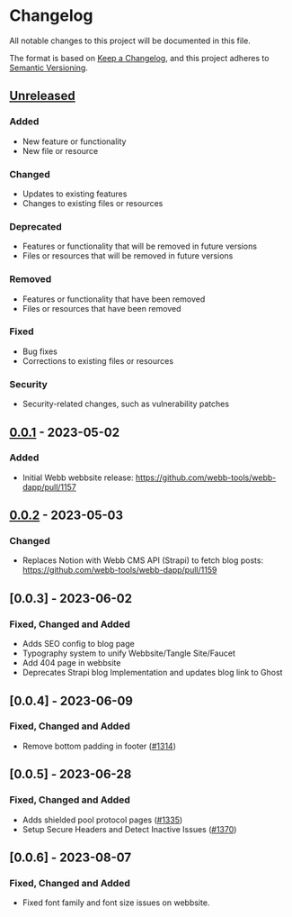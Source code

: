 # Changelog

All notable changes to this project will be documented in this file.

The format is based on [Keep a Changelog](https://keepachangelog.com/en/1.0.0/),
and this project adheres to [Semantic Versioning](https://semver.org/spec/v2.0.0.html).

## [Unreleased]

### Added

- New feature or functionality
- New file or resource

### Changed

- Updates to existing features
- Changes to existing files or resources

### Deprecated

- Features or functionality that will be removed in future versions
- Files or resources that will be removed in future versions

### Removed

- Features or functionality that have been removed
- Files or resources that have been removed

### Fixed

- Bug fixes
- Corrections to existing files or resources

### Security

- Security-related changes, such as vulnerability patches

## [0.0.1] - 2023-05-02

### Added

- Initial Webb webbsite release: https://github.com/webb-tools/webb-dapp/pull/1157

## [0.0.2] - 2023-05-03

### Changed

- Replaces Notion with Webb CMS API (Strapi) to fetch blog posts: https://github.com/webb-tools/webb-dapp/pull/1159

[Unreleased]: https://github.com/webb-tools/webb-dapp/compare/v0.0.1...HEAD
[0.0.1]: https://github.com/webb-tools/webb-dapp/releases/tag/v0.0.1
[0.0.2]: https://github.com/webb-tools/webb-dapp/releases/tag/v0.0.2

## [0.0.3] - 2023-06-02

### Fixed, Changed and Added

- Adds SEO config to blog page
- Typography system to unify Webbsite/Tangle Site/Faucet
- Add 404 page in webbsite
- Deprecates Strapi blog Implementation and updates blog link to Ghost

## [0.0.4] - 2023-06-09

### Fixed, Changed and Added

- Remove bottom padding in footer ([#1314](https://github.com/webb-tools/webb-dapp/pull/1314))

## [0.0.5] - 2023-06-28

### Fixed, Changed and Added

- Adds shielded pool protocol pages ([#1335](https://github.com/webb-tools/webb-dapp/pull/1335))
- Setup Secure Headers and Detect Inactive Issues ([#1370](https://github.com/webb-tools/webb-dapp/pull/1370))

## [0.0.6] - 2023-08-07

### Fixed, Changed and Added

- Fixed font family and font size issues on webbsite.
